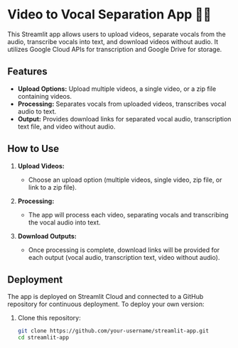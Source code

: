 # Video to Vocal Separation App 🎵🎥

This Streamlit app allows users to upload videos, separate vocals from the audio, transcribe vocals into text, and download videos without audio. It utilizes Google Cloud APIs for transcription and Google Drive for storage.

## Features

- **Upload Options:** Upload multiple videos, a single video, or a zip file containing videos.
- **Processing:** Separates vocals from uploaded videos, transcribes vocal audio to text.
- **Output:** Provides download links for separated vocal audio, transcription text file, and video without audio.

## How to Use

1. **Upload Videos:**
   - Choose an upload option (multiple videos, single video, zip file, or link to a zip file).
   
2. **Processing:**
   - The app will process each video, separating vocals and transcribing the vocal audio into text.

3. **Download Outputs:**
   - Once processing is complete, download links will be provided for each output (vocal audio, transcription text, video without audio).

## Deployment

The app is deployed on Streamlit Cloud and connected to a GitHub repository for continuous deployment. To deploy your own version:

1. Clone this repository:
   ```bash
   git clone https://github.com/your-username/streamlit-app.git
   cd streamlit-app
